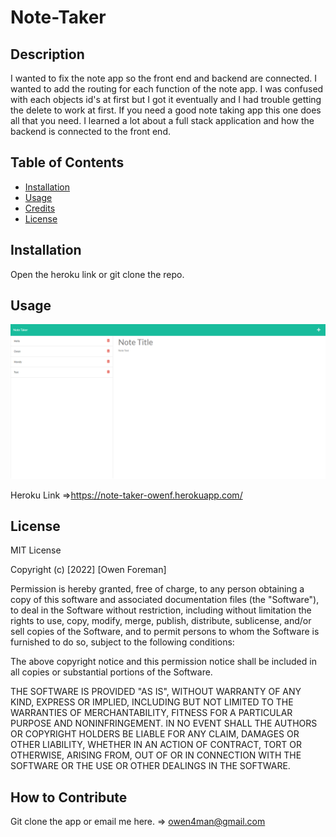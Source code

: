 # Note-Taker

## Description

I wanted to fix the note app so the front end and backend are connected. I wanted to add the routing for each function of the note app. I was confused with each objects id's at first but I got it eventually and I had trouble getting the delete to work at first. If you need a good note taking app this one does all that you need. I learned a lot about a full stack application and how the backend is connected to the front end. 

## Table of Contents 

- [Installation](#installation)
- [Usage](#usage)
- [Credits](#credits)
- [License](#license)

## Installation

Open the heroku link or git clone the repo. 

## Usage

![](./Develop/images/screencapture-note-taker-owenf-herokuapp-notes-2022-04-14-10_15_22.png)

Heroku Link =>https://note-taker-owenf.herokuapp.com/

## License

MIT License

Copyright (c) [2022] [Owen Foreman]

Permission is hereby granted, free of charge, to any person obtaining a copy
of this software and associated documentation files (the "Software"), to deal
in the Software without restriction, including without limitation the rights
to use, copy, modify, merge, publish, distribute, sublicense, and/or sell
copies of the Software, and to permit persons to whom the Software is
furnished to do so, subject to the following conditions:

The above copyright notice and this permission notice shall be included in all
copies or substantial portions of the Software.

THE SOFTWARE IS PROVIDED "AS IS", WITHOUT WARRANTY OF ANY KIND, EXPRESS OR
IMPLIED, INCLUDING BUT NOT LIMITED TO THE WARRANTIES OF MERCHANTABILITY,
FITNESS FOR A PARTICULAR PURPOSE AND NONINFRINGEMENT. IN NO EVENT SHALL THE
AUTHORS OR COPYRIGHT HOLDERS BE LIABLE FOR ANY CLAIM, DAMAGES OR OTHER
LIABILITY, WHETHER IN AN ACTION OF CONTRACT, TORT OR OTHERWISE, ARISING FROM,
OUT OF OR IN CONNECTION WITH THE SOFTWARE OR THE USE OR OTHER DEALINGS IN THE
SOFTWARE.

## How to Contribute

Git clone the app or email me here. => owen4man@gmail.com